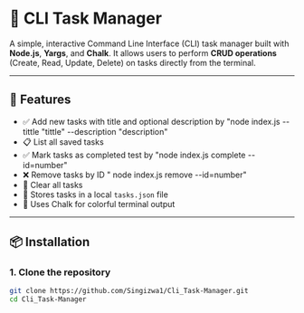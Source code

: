 # 📝 CLI Task Manager

A simple, interactive Command Line Interface (CLI) task manager built with **Node.js**, **Yargs**, and **Chalk**. It allows users to perform **CRUD operations** (Create, Read, Update, Delete) on tasks directly from the terminal.

---

## 🚀 Features

- ✅ Add new tasks with title and optional description by "node index.js  --tittle "tittle" --description "description"
- 📋 List all saved tasks
- ✅ Mark tasks as completed test by "node index.js complete --id=number"
- ❌ Remove tasks by ID " node index.js remove --id=number"
- 🧹 Clear all tasks
- 🧠 Stores tasks in a local `tasks.json` file
- 🎨 Uses Chalk for colorful terminal output

---

## 📦 Installation

### 1. Clone the repository

```bash
git clone https://github.com/Singizwa1/Cli_Task-Manager.git
cd Cli_Task-Manager
